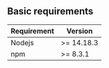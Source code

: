 ## Basic requirements

| Requirement | Version       |
|-------------|---------------|
| Nodejs      | \>= 14.18.3   |
| npm         | \>= 8.3.1     |
